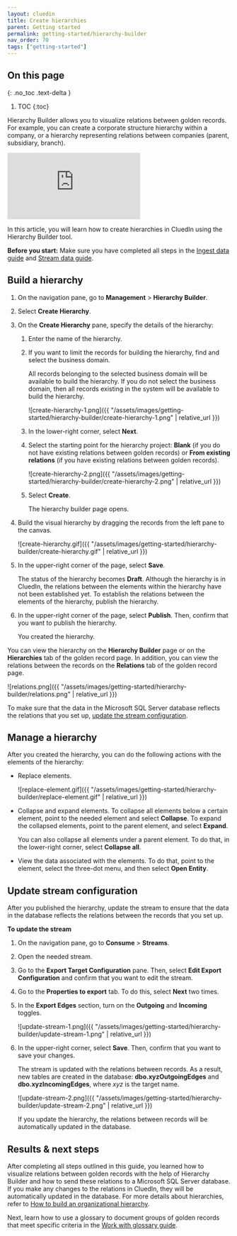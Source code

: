 ```yaml
---
layout: cluedin
title: Create hierarchies
parent: Getting started
permalink: getting-started/hierarchy-builder
nav_order: 70
tags: ["getting-started"]
---
```

## On this page
{: .no_toc .text-delta }
1. TOC
{:toc}

Hierarchy Builder allows you to visualize relations between golden records. For example, you can create a corporate structure hierarchy within a company, or a hierarchy representing relations between companies (parent, subsidiary, branch).

<div class="videoFrame">
<iframe src="https://player.vimeo.com/video/852717264?badge=0&amp;autopause=0&amp;player_id=0&amp;app_id=58479" frameborder="0" allow="autoplay; fullscreen; picture-in-picture" title="Getting started with Hierarchy Builder"></iframe>
</div>

In this article, you will learn how to create hierarchies in CluedIn using the Hierarchy Builder tool.

**Before you start:** Make sure you have completed all steps in the [Ingest data guide](/getting-started/data-ingestion) and [Stream data guide](/getting-started/data-streaming).

## Build a hierarchy

1. On the navigation pane, go to **Management** > **Hierarchy Builder**.

1. Select **Create Hierarchy**.

1. On the **Create Hierarchy** pane, specify the details of the hierarchy:
    
    1. Enter the name of the hierarchy.

    1. If you want to limit the records for building the hierarchy, find and select the business domain.

        All records belonging to the selected business domain will be available to build the hierarchy. If you do not select the business domain, then all records existing in the system will be available to build the hierarchy.

        ![create-hierarchy-1.png]({{ "/assets/images/getting-started/hierarchy-builder/create-hierarchy-1.png" | relative_url }})

    1. In the lower-right corner, select **Next**.

    1. Select the starting point for the hierarchy project: **Blank** (if you do not have existing relations between golden records) or **From existing relations** (if you have existing relations between golden records).

        ![create-hierarchy-2.png]({{ "/assets/images/getting-started/hierarchy-builder/create-hierarchy-2.png" | relative_url }})

    1. Select **Create**.
    
        The hierarchy builder page opens.

1. Build the visual hierarchy by dragging the records from the left pane to the canvas.

    ![create-hierarchy.gif]({{ "/assets/images/getting-started/hierarchy-builder/create-hierarchy.gif" | relative_url }})

1. In the upper-right corner of the page, select **Save**.

    The status of the hierarchy becomes **Draft**. Although the hierarchy is in CluedIn, the relations between the elements within the hierarchy have not been established yet. To establish the relations between the elements of the hierarchy, publish the hierarchy.

1. In the upper-right corner of the page, select **Publish**. Then, confirm that you want to publish the hierarchy.

    You created the hierarchy.

You can view the hierarchy on the **Hierarchy Builder** page or on the **Hierarchies** tab of the golden record page. In addition, you can view the relations between the records on the **Relations** tab of the golden record page.

![relations.png]({{ "/assets/images/getting-started/hierarchy-builder/relations.png" | relative_url }})

To make sure that the data in the Microsoft SQL Server database reflects the relations that you set up, [update the stream configuration](#update-stream-configuration).

## Manage a hierarchy

After you created the hierarchy, you can do the following actions with the elements of the hierarchy:

- Replace elements.

    ![replace-element.gif]({{ "/assets/images/getting-started/hierarchy-builder/replace-element.gif" | relative_url }})

- Collapse and expand elements. To collapse all elements below a certain element, point to the needed element and select **Collapse**. To expand the collapsed elements, point to the parent element, and select **Expand**.

    You can also collapse all elements under a parent element. To do that, in the lower-right corner, select **Collapse all**.

- View the data associated with the elements. To do that, point to the element, select the three-dot menu, and then select **Open Entity**.

## Update stream configuration

After you published the hierarchy, update the stream to ensure that the data in the database reflects the relations between the records that you set up.

**To update the stream**

1. On the navigation pane, go to **Consume** > **Streams**.

1. Open the needed stream.

1. Go to the **Export Target Configuration** pane. Then, select **Edit Export Configuration** and confirm that you want to edit the stream.

1. Go to the **Properties to export** tab. To do this, select **Next** two times.

1. In the **Export Edges** section, turn on the **Outgoing** and **Incoming** toggles.

    ![update-stream-1.png]({{ "/assets/images/getting-started/hierarchy-builder/update-stream-1.png" | relative_url }})

1. In the upper-right corner, select **Save**. Then, confirm that you want to save your changes.

    The stream is updated with the relations between records. As a result, new tables are created in the database: **dbo.xyzOutgoingEdges** and **dbo.xyzIncomingEdges**, where _xyz_ is the target name.

    ![update-stream-2.png]({{ "/assets/images/getting-started/hierarchy-builder/update-stream-2.png" | relative_url }})

    If you update the hierarchy, the relations between records will be automatically updated in the database.

## Results & next steps

After completing all steps outlined in this guide, you learned how to visualize relations between golden records with the help of Hierarchy Builder and how to send these relations to a Microsoft SQL Server database. If you make any changes to the relations in CluedIn, they will be automatically updated in the database. For more details about hierarchies, refer to [How to build an organizational hierarchy](/kb/how-to-build-an-organizational-hierarchy).

Next, learn how to use a glossary to document groups of golden records that meet specific criteria in the [Work with glossary guide](/getting-started/glossary).
